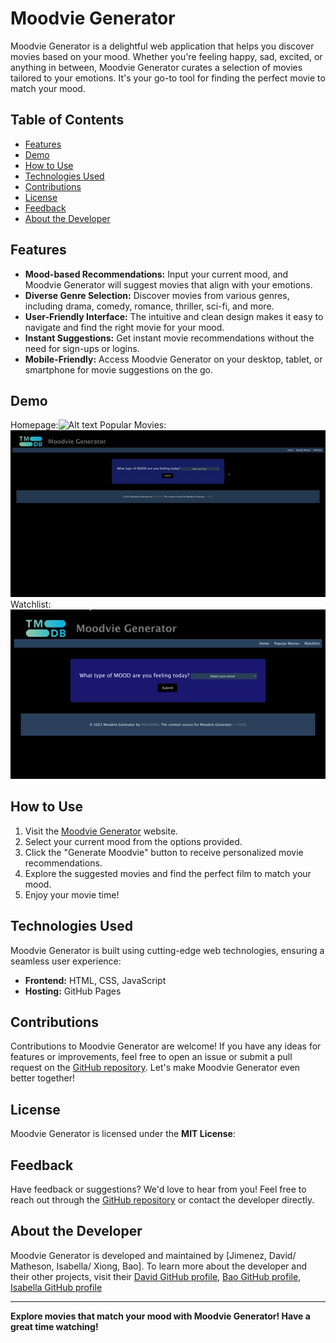 # Moodvie Generator

Moodvie Generator is a delightful web application that helps you discover movies based on your mood. Whether you're feeling happy, sad, excited, or anything in between, Moodvie Generator curates a selection of movies tailored to your emotions. It's your go-to tool for finding the perfect movie to match your mood.

## Table of Contents
- [Features](#features)
- [Demo](#demo)
- [How to Use](#how-to-use)
- [Technologies Used](#technologies-used)
- [Contributions](#contributions)
- [License](#license)
- [Feedback](#feedback)
- [About the Developer](#about-the-developer)

## Features

- **Mood-based Recommendations:** Input your current mood, and Moodvie Generator will suggest movies that align with your emotions.
- **Diverse Genre Selection:** Discover movies from various genres, including drama, comedy, romance, thriller, sci-fi, and more.
- **User-Friendly Interface:** The intuitive and clean design makes it easy to navigate and find the right movie for your mood.
- **Instant Suggestions:** Get instant movie recommendations without the need for sign-ups or logins.
- **Mobile-Friendly:** Access Moodvie Generator on your desktop, tablet, or smartphone for movie suggestions on the go.

## Demo
Homepage:![Alt text](assets/images/home.gif)
Popular Movies:![Popular Movies](/assets/images/PopularMoviesgif.gif)
Watchlist: ![Alt text](assets/images/watchlist-gif.gif)

## How to Use

1. Visit the [Moodvie Generator](https://bxiong34.github.io/moodvie-generator/) website.
2. Select your current mood from the options provided.
3. Click the "Generate Moodvie" button to receive personalized movie recommendations.
4. Explore the suggested movies and find the perfect film to match your mood.
5. Enjoy your movie time!

## Technologies Used

Moodvie Generator is built using cutting-edge web technologies, ensuring a seamless user experience:

- **Frontend:** HTML, CSS, JavaScript
- **Hosting:** GitHub Pages

## Contributions

Contributions to Moodvie Generator are welcome! If you have any ideas for features or improvements, feel free to open an issue or submit a pull request on the [GitHub repository](https://github.com/bxiong34/moodvie-generator). Let's make Moodvie Generator even better together!

## License

Moodvie Generator is licensed under the **MIT License**:


## Feedback

Have feedback or suggestions? We'd love to hear from you! Feel free to reach out through the [GitHub repository](https://github.com/bxiong34/moodvie-generator) or contact the developer directly.

## About the Developer

Moodvie Generator is developed and maintained by [Jimenez, David/ Matheson, Isabella/ Xiong, Bao]. To learn more about the developer and their other projects, visit their [David GitHub profile](https://github.com/DavidJ92), [Bao GitHub profile](https://github.com/bxiong34), [Isabella GitHub profile](https://github.com/zamatheson)

---

**Explore movies that match your mood with Moodvie Generator! Have a great time watching!**


